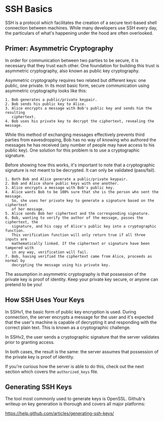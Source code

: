 # SSH Basics
SSH is a protocol which facilitates the creation of a secure text-based shell
connection between machines. While many developers use SSH every day, the
particulars of what's happening under the hood are often overlooked.

## Primer: Asymmetric Cryptography
In order for communication between two parties to be secure, it is necessary
that they trust each other. One foundation for building this trust is asymmetric
cryptography, also known as public key cryptography.

Asymmetric cryptography requires two related but different keys: one public,
one private. In its most basic form, secure communication using asymmetric
cryptography looks like this:

```
1. Bob generates a public/private keypair.
2. Bob sends his public key to Alice.
3. Alice encrypts a message with Bob's public key and sends him the resulting
   ciphertext.
4. Bob uses his private key to decrypt the ciphertext, revealing the message.
```

While this method of exchanging messages effectively prevents third parties
from eavesdropping, Bob has no way of knowing who authored the messages he
has received (any number of people may have access to his public key). One
solution for this problem is to use a cryptographic signature.

Before showing how this works, it's important to note that a cryptographic
signature is not meant to be decrypted. It can only be validated (pass/fail).

```
1. Both Bob and Alice generate a public/private keypair.
2. Bob and Alice share public keys with one another.
3. Alice encrypts a message with Bob's public key.
4. Alice wants Bob to be 100% sure that she is the person who sent the message.
   So, she uses her private key to generate a signature based on the ciphertext
   of her message.
5. Alice sends Bob her ciphertext and the corresponding signature.
6. Bob, wanting to verify the author of the message, passes the ciphertext, the
   signature, and his copy of Alice's public key into a cryptographic function.
   This verification function will only return true if all three inputs are
   mathematically linked. If the ciphertext or signature have been tampered with
   in any way, verification will fail.
7. Bob, having verified the ciphertext came from Alice, proceeds as normal by
   decrypting the message using his private key.
```

The assumption in asymmetric cryptography is that possession of the private key
is proof of identity. Keep your private key secure, or anyone can pretend to be
you!

## How SSH Uses Your Keys

In SSHv1, the basic form of public key encryption is used. During connection,
the server encrypts a message for the user and it's expected that the user's machine is capable of decrypting it and responding with the correct plain text. This is known as a cryptographic challenge.

In SSHv2, the user sends a cryptographic signature that the server validates
prior to granting access.

In both cases, the result is the same: the server assumes that possession of
the private key is proof of identity.

If you're curious how the server is able to do this, check out the next section
which covers the `authorized_keys` file.

## Generating SSH Keys

The tool most commonly used to generate keys is OpenSSL. Github's writeup on key generation is thorough and covers all major platforms:

https://help.github.com/articles/generating-ssh-keys/
